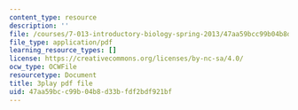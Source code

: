 ```yaml
---
content_type: resource
description: ''
file: /courses/7-013-introductory-biology-spring-2013/47aa59bcc99b04b8d33bfdf2bdf921bf_kpUg96uZk2M.pdf
file_type: application/pdf
learning_resource_types: []
license: https://creativecommons.org/licenses/by-nc-sa/4.0/
ocw_type: OCWFile
resourcetype: Document
title: 3play pdf file
uid: 47aa59bc-c99b-04b8-d33b-fdf2bdf921bf
---
```

